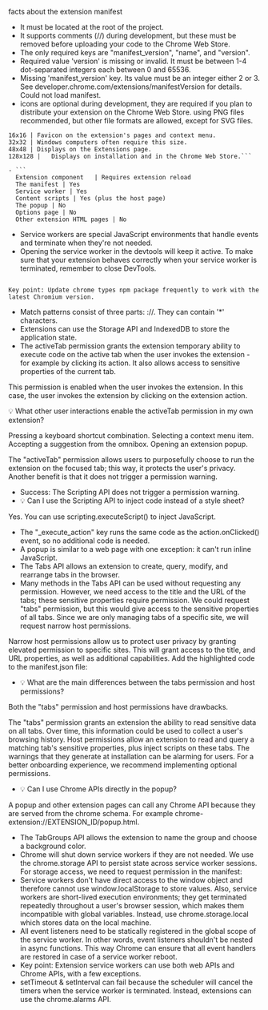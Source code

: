 facts about the extension manifest

- It must be located at the root of the project.
- It supports comments (//) during development, but these must be removed before uploading your code to the Chrome Web Store.
- The only required keys are "manifest_version", "name", and "version".
- Required value 'version' is missing or invalid. It must be between 1-4 dot-separated integers each between 0 and 65536.
- Missing 'manifest_version' key. Its value must be an integer either 2 or 3. See developer.chrome.com/extensions/manifestVersion for details. Could not load manifest.
- icons are optional during development, they are required if you plan to distribute your extension on the Chrome Web Store. using PNG files recommended, but other file formats are allowed, except for SVG files.

````Icon size | Icon use
16x16 |	Favicon on the extension's pages and context menu.
32x32 |	Windows computers often require this size.
48x48 |	Displays on the Extensions page.
128x128 |	Displays on installation and in the Chrome Web Store.```

- ```
  Extension component	| Requires extension reload
  The manifest | Yes
  Service worker | Yes
  Content scripts | Yes (plus the host page)
  The popup | No
  Options page | No
  Other extension HTML pages | No
````

- Service workers are special JavaScript environments that handle events and terminate when they're not needed.
- Opening the service worker in the devtools will keep it active. To make sure that your extension behaves correctly when your service worker is terminated, remember to close DevTools.

```

Key point: Update chrome types npm package frequently to work with the latest Chromium version.
```

- Match patterns consist of three parts: <scheme>://<host><path>. They can contain '\*' characters.
- Extensions can use the Storage API and IndexedDB to store the application state.
- The activeTab permission grants the extension temporary ability to execute code on the active tab when the user invokes the extension - for example by clicking its action. It also allows access to sensitive properties of the current tab.

This permission is enabled when the user invokes the extension. In this case, the user invokes the extension by clicking on the extension action.

💡 What other user interactions enable the activeTab permission in my own extension?

Pressing a keyboard shortcut combination.
Selecting a context menu item.
Accepting a suggestion from the omnibox.
Opening an extension popup.

The "activeTab" permission allows users to purposefully choose to run the extension on the focused tab; this way, it protects the user's privacy. Another benefit is that it does not trigger a permission warning.

- Success: The Scripting API does not trigger a permission warning.
- 💡 Can I use the Scripting API to inject code instead of a style sheet?

Yes. You can use scripting.executeScript() to inject JavaScript.

- The "\_execute_action" key runs the same code as the action.onClicked() event, so no additional code is needed.
- A popup is similar to a web page with one exception: it can't run inline JavaScript.
- The Tabs API allows an extension to create, query, modify, and rearrange tabs in the browser.
- Many methods in the Tabs API can be used without requesting any permission. However, we need access to the title and the URL of the tabs; these sensitive properties require permission. We could request "tabs" permission, but this would give access to the sensitive properties of all tabs. Since we are only managing tabs of a specific site, we will request narrow host permissions.

Narrow host permissions allow us to protect user privacy by granting elevated permission to specific sites. This will grant access to the title, and URL properties, as well as additional capabilities. Add the highlighted code to the manifest.json file:

- 💡 What are the main differences between the tabs permission and host permissions?

Both the "tabs" permission and host permissions have drawbacks.

The "tabs" permission grants an extension the ability to read sensitive data on all tabs. Over time, this information could be used to collect a user's browsing history. Host permissions allow an extension to read and query a matching tab's sensitive properties, plus inject scripts on these tabs. The warnings that they generate at installation can be alarming for users. For a better onboarding experience, we recommend implementing optional permissions.

- 💡 Can I use Chrome APIs directly in the popup?

A popup and other extension pages can call any Chrome API because they are served from the chrome schema. For example chrome-extension://EXTENSION_ID/popup.html.

- The TabGroups API allows the extension to name the group and choose a background color.
- Chrome will shut down service workers if they are not needed. We use the chrome.storage API to persist state across service worker sessions. For storage access, we need to request permission in the manifest:
- Service workers don't have direct access to the window object and therefore cannot use window.localStorage to store values. Also, service workers are short-lived execution environments; they get terminated repeatedly throughout a user's browser session, which makes them incompatible with global variables. Instead, use chrome.storage.local which stores data on the local machine.
- All event listeners need to be statically registered in the global scope of the service worker. In other words, event listeners shouldn't be nested in async functions. This way Chrome can ensure that all event handlers are restored in case of a service worker reboot.
- Key point: Extension service workers can use both web APIs and Chrome APIs, with a few exceptions.
- setTimeout & setInterval can fail because the scheduler will cancel the timers when the service worker is terminated. Instead, extensions can use the chrome.alarms API.
